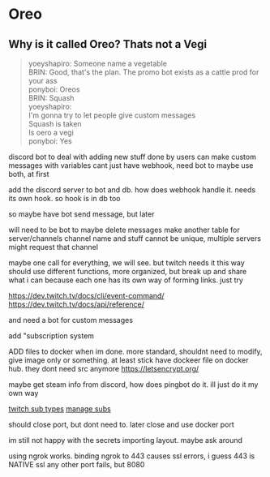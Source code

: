 # Oreo

## Why is it called Oreo? Thats not a Vegi
> yoeyshapiro: Someone name a vegetable<br>
> BRIN: Good, that's the plan. The promo bot exists as a cattle prod for your ass<br>
> ponyboi: Oreos<br>
> BRIN: Squash<br>
> yoeyshapiro:<br>
>     I'm gonna try to let people give custom messages<br>
>     Squash is taken<br>
>     Is oero a vegi<br>
> ponyboi: Yes<br>

discord bot to deal with adding new stuff
done by users
can make custom messages with variables
cant just have webhook, need bot to
maybe use both, at first

add the discord server to bot and db. how does webhook handle it.
needs its own hook. so hook is in db too

so maybe have bot send message, but later

will need to be bot to maybe delete messages
make another table for server/channels
channel name and stuff cannot be unique, multiple servers might request that channel

maybe one call for everything, we will see. but twitch needs it this way
should use different functions, more organized, but break up and share what i can
because each one has its own way of forming links. just try

https://dev.twitch.tv/docs/cli/event-command/
https://dev.twitch.tv/docs/api/reference/

and need a bot for custom messages

add "subscription system

ADD files to docker when im done. more standard, shouldnt need to modify, give image only or something. at least stick
have dockeer file on docker hub. they dont need src anymore
https://letsencrypt.org/

maybe get steam info from discord, how does pingbot do it.
ill just do it my own way

[twitch sub types](https://dev.twitch.tv/docs/eventsub/eventsub-subscription-types/#subscription-types)
[manage subs](https://dev.twitch.tv/docs/eventsub/manage-subscriptions/)

should close port, but dont need to. later close and use docker port

im still not happy with the secrets importing layout. maybe ask around

using ngrok works. binding ngrok to 443 causes ssl errors, i guess 443 is NATIVE ssl
any other port fails, but 8080
